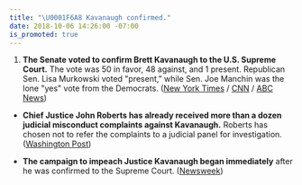 ```yaml
---
title: "\U0001F6A8 Kavanaugh confirmed."
date: 2018-10-06 14:26:00 -07:00
is_promoted: true
---
```


1. **The Senate voted to confirm Brett Kavanaugh to the U.S. Supreme Court.** The vote was 50 in favor, 48 against, and 1 present. Republican Sen. Lisa Murkowski voted "present," while Sen. Joe Manchin was the lone "yes" vote from the Democrats. ([New York Times](https://www.nytimes.com/2018/10/06/us/politics/brett-kavanaugh-supreme-court.html) / [CNN](https://www.cnn.com/2018/10/06/politics/kavanaugh-final-confirmation-vote/index.html) / [ABC News](https://abcnews.go.com/Politics/kavanaugh-latest-confirmation-ahead-senate-vote-saturday/story?id=58316458))

* **Chief Justice John Roberts has already received more than a dozen judicial misconduct complaints against Kavanaugh.** Roberts has chosen not to refer the complaints to a judicial panel for investigation. ([Washington Post](https://www.washingtonpost.com/politics/dc-circuit-sent-complaints-about-kavanaughs-testimony-to-chief-justice-roberts/2018/10/06/c7e7b526-c8d0-11e8-b1ed-1d2d65b86d0c_story.html?utm_term=.9ac2a29fbed3))

* **The campaign to impeach Justice Kavanaugh began immediately** after he was confirmed to the Supreme Court. ([Newsweek](https://www.newsweek.com/impeach-kavanaugh-after-official-supreme-court-1156784))